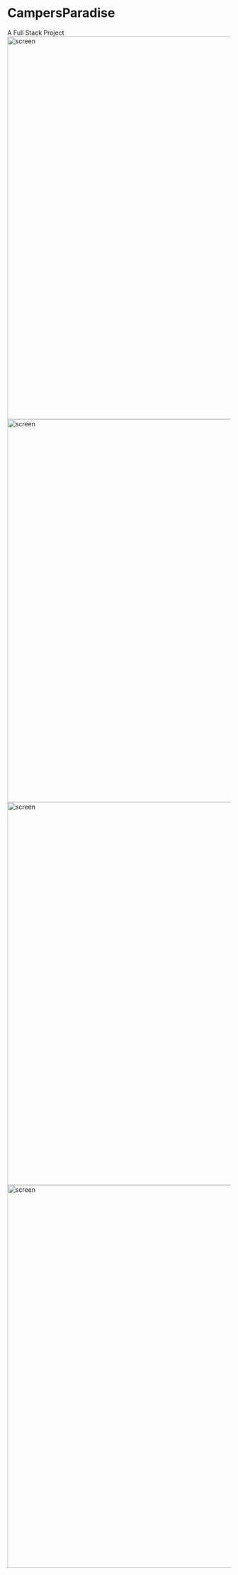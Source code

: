 # CampersParadise
A Full Stack Project
<img width="865" alt="screen" src="https://user-images.githubusercontent.com/91627276/151924233-07193c71-9006-4072-aba0-70bad30f09c8.png">
<img width="865" alt="screen" src="https://user-images.githubusercontent.com/91627276/151924244-7fc8880f-3971-4d65-b6c2-daedce01b1f5.png">
<img width="865" alt="screen" src="https://user-images.githubusercontent.com/91627276/151924250-8cf79c2a-a342-405e-ad5c-1af017dbf5ad.png">
<img width="865" alt="screen" src="https://user-images.githubusercontent.com/91627276/151924262-dc38d523-e9bc-4972-a898-d9bea27e755d.png">
